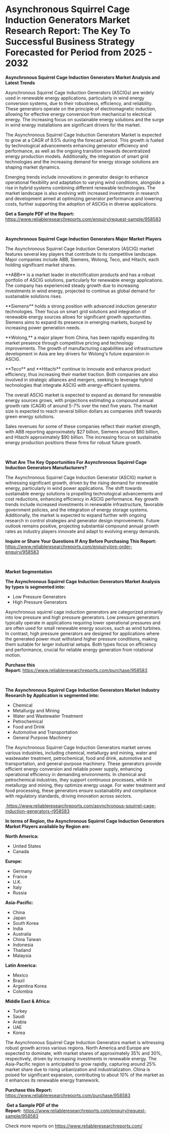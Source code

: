 <p><h1>Asynchronous Squirrel Cage Induction Generators Market Research Report: The Key To Successful Business Strategy Forecasted for Period from 2025 - 2032</h1></p><p><strong>Asynchronous Squirrel Cage Induction Generators Market Analysis and Latest Trends</strong></p>
<p><p>Asynchronous Squirrel Cage Induction Generators (ASCIGs) are widely used in renewable energy applications, particularly in wind energy conversion systems, due to their robustness, efficiency, and reliability. These generators operate on the principle of electromagnetic induction, allowing for effective energy conversion from mechanical to electrical energy. The increasing focus on sustainable energy solutions and the surge in wind energy installations are significant drivers for the market.</p><p>The Asynchronous Squirrel Cage Induction Generators Market is expected to grow at a CAGR of 9.5% during the forecast period. This growth is fueled by technological advancements enhancing generator efficiency and performance, as well as the ongoing transition towards decentralized energy production models. Additionally, the integration of smart grid technologies and the increasing demand for energy storage solutions are shaping market dynamics.</p><p>Emerging trends include innovations in generator design to enhance operational flexibility and adaptation to varying wind conditions, alongside a rise in hybrid systems combining different renewable technologies. The market landscape is also evolving with increased investments in research and development aimed at optimizing generator performance and lowering costs, further supporting the adoption of ASCIGs in diverse applications.</p></p>
<p><strong>Get a Sample PDF of the Report:&nbsp;</strong> <a href="https://www.reliableresearchreports.com/enquiry/request-sample/958583?utm_campaign=3364&utm_medium=2&utm_source=Github&utm_content=ia&utm_term=21032025&utm_id=asynchronous-squirrel-cage-induction-generators">https://www.reliableresearchreports.com/enquiry/request-sample/958583</a></p>
<p>&nbsp;</p>
<p><strong>Asynchronous Squirrel Cage Induction Generators Major Market Players</strong></p>
<p><p>The Asynchronous Squirrel Cage Induction Generators (ASCIG) market features several key players that contribute to its competitive landscape. Major companies include ABB, Siemens, Wolong, Teco, and Hitachi, each holding significant market shares.</p><p>**ABB** is a market leader in electrification products and has a robust portfolio of ASCIG solutions, particularly for renewable energy applications. The company has experienced steady growth due to increasing investments in wind energy, projected to continue as global demand for sustainable solutions rises.</p><p>**Siemens** holds a strong position with advanced induction generator technologies. Their focus on smart grid solutions and integration of renewable energy sources allows for significant growth opportunities. Siemens aims to expand its presence in emerging markets, buoyed by increasing power generation needs.</p><p>**Wolong,** a major player from China, has been rapidly expanding its market presence through competitive pricing and technology improvements. The growth of manufacturing capabilities and infrastructure development in Asia are key drivers for Wolong's future expansion in ASCIG.</p><p>**Teco** and **Hitachi** continue to innovate and enhance product efficiency, thus increasing their market traction. Both companies are also involved in strategic alliances and mergers, seeking to leverage hybrid technologies that integrate ASCIG with energy-efficient systems.</p><p>The overall ASCIG market is expected to expand as demand for renewable energy sources grows, with projections estimating a compound annual growth rate (CAGR) of around 5-7% over the next five years. The market size is expected to reach several billion dollars as companies shift towards green energy solutions.</p><p>Sales revenues for some of these companies reflect their market strength, with ABB reporting approximately $27 billion, Siemens around $60 billion, and Hitachi approximately $90 billion. The increasing focus on sustainable energy production positions these firms for robust future growth.</p></p>
<p>&nbsp;</p>
<p><strong>What Are The Key Opportunities For Asynchronous Squirrel Cage Induction Generators Manufacturers?</strong></p>
<p><p>The Asynchronous Squirrel Cage Induction Generator (ASCIG) market is witnessing significant growth, driven by the rising demand for renewable energy, particularly in wind power applications. The shift towards sustainable energy solutions is propelling technological advancements and cost reductions, enhancing efficiency in ASCIG performance. Key growth trends include increased investments in renewable infrastructure, favorable government policies, and the integration of energy storage systems. Additionally, the market is expected to expand further with ongoing research in control strategies and generator design improvements. Future outlook remains positive, projecting substantial compound annual growth rates as industry players innovate and adapt to evolving energy demands.</p></p>
<p><strong>Inquire or Share Your Questions If Any Before Purchasing This Report:</strong> <a href="https://www.reliableresearchreports.com/enquiry/pre-order-enquiry/958583?utm_campaign=3364&utm_medium=2&utm_source=Github&utm_content=ia&utm_term=21032025&utm_id=asynchronous-squirrel-cage-induction-generators">https://www.reliableresearchreports.com/enquiry/pre-order-enquiry/958583</a></p>
<p>&nbsp;</p>
<p><strong>Market Segmentation</strong></p>
<p><strong>The Asynchronous Squirrel Cage Induction Generators Market Analysis by types is segmented into:</strong></p>
<p><ul><li>Low Pressure Generators</li><li>High Pressure Generators</li></ul></p>
<p><p>Asynchronous squirrel cage induction generators are categorized primarily into low pressure and high pressure generators. Low pressure generators typically operate in applications requiring lower operational pressures and are often used for small renewable energy sources, such as wind turbines. In contrast, high pressure generators are designed for applications where the generated power must withstand higher pressure conditions, making them suitable for larger industrial setups. Both types focus on efficiency and performance, crucial for reliable energy generation from rotational motion.</p></p>
<p><strong>Purchase this Report:&nbsp;</strong><a href="https://www.reliableresearchreports.com/purchase/958583?utm_campaign=3364&utm_medium=2&utm_source=Github&utm_content=ia&utm_term=21032025&utm_id=asynchronous-squirrel-cage-induction-generators">https://www.reliableresearchreports.com/purchase/958583</a></p>
<p>&nbsp;</p>
<p><strong>The Asynchronous Squirrel Cage Induction Generators Market Industry Research by Application is segmented into:</strong></p>
<p><ul><li>Chemical</li><li>Metallurgy and Mining</li><li>Water and Wastewater Treatment</li><li>Petrochemical</li><li>Food and Drink</li><li>Automotive and Transportation</li><li>General Purpose Machinery</li></ul></p>
<p><p>The Asynchronous Squirrel Cage Induction Generators market serves various industries, including chemical, metallurgy and mining, water and wastewater treatment, petrochemical, food and drink, automotive and transportation, and general-purpose machinery. These generators provide efficient energy conversion and reliable power supply, enhancing operational efficiency in demanding environments. In chemical and petrochemical industries, they support continuous processes, while in metallurgy and mining, they optimize energy usage. For water treatment and food processing, these generators ensure sustainability and compliance with regulatory standards, driving innovation across sectors.</p></p>
<p><a href="https://www.reliableresearchreports.com/asynchronous-squirrel-cage-induction-generators-r958583?utm_campaign=3364&utm_medium=2&utm_source=Github&utm_content=ia&utm_term=21032025&utm_id=asynchronous-squirrel-cage-induction-generators">&nbsp;https://www.reliableresearchreports.com/asynchronous-squirrel-cage-induction-generators-r958583</a></p>
<p><strong>In terms of Region, the Asynchronous Squirrel Cage Induction Generators Market Players available by Region are:</strong></p>
<p>
    <p> <strong> North America: </strong>
        <ul>
            <li>United States</li>
            <li>Canada</li>
        </ul>
        </p> 
    <p> <strong> Europe: </strong>
        <ul>
            <li>Germany</li>
            <li>France</li>
            <li>U.K.</li>
            <li>Italy</li>
            <li>Russia</li>
        </ul>
        </p> 
    <p> <strong> Asia-Pacific: </strong>
        <ul>
            <li>China</li>
            <li>Japan</li>
            <li>South Korea</li>
            <li>India</li>
            <li>Australia</li>
            <li>China Taiwan</li>
            <li>Indonesia</li>
            <li>Thailand</li>
            <li>Malaysia</li>
        </ul>
        </p> 
    <p> <strong> Latin America: </strong>
        <ul>
            <li>Mexico</li>
            <li>Brazil</li>
            <li>Argentina Korea</li>
            <li>Colombia</li>
        </ul>
        </p> 
    <p> <strong> Middle East & Africa: </strong>
        <ul>
            <li>Turkey</li>
            <li>Saudi</li>
            <li>Arabia</li>
            <li>UAE</li>
            <li>Korea</li>
        </ul>
    </p>
    </p>
<p><p>The Asynchronous Squirrel Cage Induction Generators market is witnessing robust growth across various regions. North America and Europe are expected to dominate, with market shares of approximately 35% and 30%, respectively, driven by increasing investments in renewable energy. The Asia-Pacific region is anticipated to grow rapidly, capturing around 25% market share due to rising urbanization and industrialization. China is poised for significant expansion, contributing to about 10% of the market as it enhances its renewable energy framework.</p></p>
<p><strong>Purchase this Report: </strong><a href="https://www.reliableresearchreports.com/purchase/958583?utm_campaign=3364&utm_medium=2&utm_source=Github&utm_content=ia&utm_term=21032025&utm_id=asynchronous-squirrel-cage-induction-generators">https://www.reliableresearchreports.com/purchase/958583</a></p>
<p>&nbsp;<strong>Get a Sample PDF of the Report:&nbsp;&nbsp;</strong><a href="https://www.reliableresearchreports.com/enquiry/request-sample/958583?utm_campaign=3364&utm_medium=2&utm_source=Github&utm_content=ia&utm_term=21032025&utm_id=asynchronous-squirrel-cage-induction-generators">https://www.reliableresearchreports.com/enquiry/request-sample/958583</a></p>
<p><strong></strong></p>
<p>Check more reports on <a href="https://www.reliableresearchreports.com/?utm_campaign=3364&utm_medium=2&utm_source=Github&utm_content=ia&utm_term=21032025&utm_id=asynchronous-squirrel-cage-induction-generators">https://www.reliableresearchreports.com/</a></p>